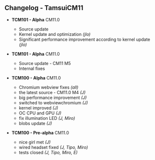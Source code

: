 ## Changelog - TamsuiCM11

- **TCM101 - Alpha**
CM11.0
  - Source update
  - Kernel update and optimization *(jlo)*
  - Significant performance improvement according to kernel update *(jlo)*

- **TCM101 - Alpha**
CM11.0
  - Source update - CM11 M5
  - Internal fixes

- **TCM100 - Alpha**
CM11.0
  - Chromium webview fixes *(all)*
  - the latest source - CM11.0 M4  *(J)*
  - big performance improvement *(J)*
  - switched to webviewchromium *(J)*
  - kernel improved *(J)*
  - OC CPU and GPU *(J)*
  - fix illumination LED *(J, Miro)*
  - blobs update *(J)*

- **TCM100 - Pre-alpha**
CM11.0
  - nice girl met *(J)*
  - wired headset fixed *(J, Tipo, Miro)*
  - tests closed *(J, Tipo, Miro, E)*
